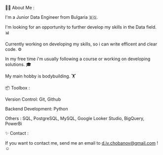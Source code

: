 🧑‍💻 About Me :

  I'm a Junior Data Engineer from Bulgaria 🇧🇬.

  I'm looking for an opportunity to further develop my skills in the Data field. 📊

  Currently working on developing my skills, so i can write efficent and clear code. ⚙️

  In my free time i'm usually following a course or working on developing solutions. 🎓

  My main hobby is bodybuilding. 🏋️ 

📦 Toolbox :

   Version Control: Git, Github

   Backend Development: Python

   Others : SQL, PostgreSQL, MySQL, Google Looker Studio, BigQuery, PowerBi

✨ Contact :

  If you want to contact me, send me an email to d.iv.chobanov@gmail.com ! ☺️
 
